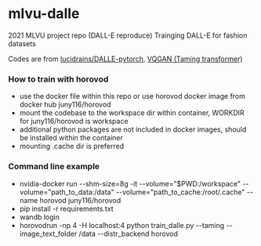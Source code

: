 # mlvu-dalle
2021 MLVU project repo (DALL-E reproduce)
Trainging DALL-E for fashion datasets

Codes are from [lucidrains/DALLE-pytorch](https://github.com/lucidrains/DALLE-pytorch), [VQGAN (Taming transformer)](https://github.com/CompVis/taming-transformers) 


### How to train with horovod
* use the docker file within this repo or use horovod docker image from docker hub juny116/horovod
* mount the codebase to the workspace dir within container, WORKDIR for juny116/horovod is workspace
* additional python packages are not included in docker images, should be installed within the container
* mounting .cache dir is preferred

### Command line example
* nvidia-docker run --shm-size=8g -it --volume="$PWD:/workspace" --volume="path_to_data:/data" --volume="path_to_cache:/root/.cache" --name  horovod juny116/horovod
* pip install -r requirements.txt
* wandb login
* horovodrun -np 4 -H localhost:4 python train_dalle.py --taming --image_text_folder /data --distr_backend horovod
